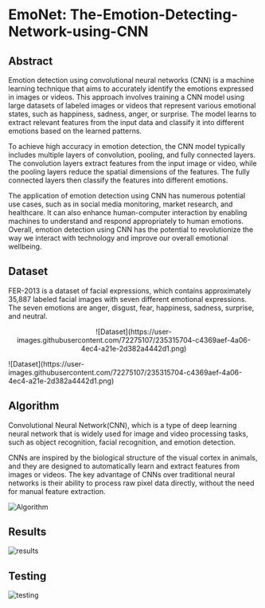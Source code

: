 # EmoNet: The-Emotion-Detecting-Network-using-CNN

## Abstract 
Emotion detection using convolutional neural networks (CNN) is a machine learning technique that aims to accurately identify the emotions expressed in images or videos. This approach involves training a CNN model using large datasets of labeled images or videos that represent various emotional states, such as happiness, sadness, anger, or surprise. The model learns to extract relevant features from the input data and classify it into different emotions based on the learned patterns.

To achieve high accuracy in emotion detection, the CNN model typically includes multiple layers of convolution, pooling, and fully connected layers. The convolution layers extract features from the input image or video, while the pooling layers reduce the spatial dimensions of the features. The fully connected layers then classify the features into different emotions.

The application of emotion detection using CNN has numerous potential use cases, such as in social media monitoring, market research, and healthcare. It can also enhance human-computer interaction by enabling machines to understand and respond appropriately to human emotions. Overall, emotion detection using CNN has the potential to revolutionize the way we interact with technology and improve our overall emotional wellbeing.

## Dataset 
FER-2013 is a dataset of facial expressions, which contains approximately 35,887 labeled facial images with seven different emotional expressions. The seven emotions are anger, disgust, fear, happiness, sadness, surprise, and neutral.

<p align="center">
  ![Dataset](https://user-images.githubusercontent.com/72275107/235315704-c4369aef-4a06-4ec4-a21e-2d382a4442d1.png)
</p>
![Dataset](https://user-images.githubusercontent.com/72275107/235315704-c4369aef-4a06-4ec4-a21e-2d382a4442d1.png)

## Algorithm 
Convolutional Neural Network(CNN), which is a type of deep learning neural network that is widely used for image and video processing tasks, such as object recognition, facial recognition, and emotion detection.

CNNs are inspired by the biological structure of the visual cortex in animals, and they are designed to automatically learn and extract features from images or videos. The key advantage of CNNs over traditional neural networks is their ability to process raw pixel data directly, without the need for manual feature extraction.

![Algorithm](https://user-images.githubusercontent.com/72275107/235315683-6fb85612-6aa5-4b97-9cf7-f1e19765ddae.png)

## Results

![results](https://user-images.githubusercontent.com/72275107/235315714-8e5685d2-cbf8-4c63-ab53-75e7c0861a00.png)

## Testing

![testing](https://user-images.githubusercontent.com/72275107/235315731-9821fa9a-b90c-4fcb-b476-32aea6c12056.png)


